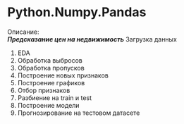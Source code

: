 # Python.Numpy.Pandas
Описание:\
***Предсказание цен на недвижимость***
Загрузка данных
1. EDA
2. Обработка выбросов
3. Обработка пропусков
4. Построение новых признаков
5. Построение графиков
6. Отбор признаков
7. Разбиение на train и test
8. Построение модели
9. Прогнозирование на тестовом датасете
